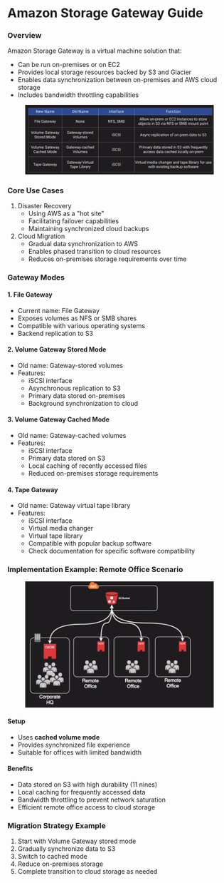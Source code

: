 # Amazon Storage Gateway Guide

### Overview

Amazon Storage Gateway is a virtual machine solution that:

* Can be run on-premises or on EC2
* Provides local storage resources backed by S3 and Glacier
* Enables data synchronization between on-premises and AWS cloud storage
* Includes bandwidth throttling capabilities

<figure><img src="../../../../.gitbook/assets/image (51) (1) (1).png" alt=""><figcaption></figcaption></figure>

### Core Use Cases

1. Disaster Recovery
   * Using AWS as a "hot site"
   * Facilitating failover capabilities
   * Maintaining synchronized cloud backups
2. Cloud Migration
   * Gradual data synchronization to AWS
   * Enables phased transition to cloud resources
   * Reduces on-premises storage requirements over time

### Gateway Modes

#### 1. File Gateway

* Current name: File Gateway
* Exposes volumes as NFS or SMB shares
* Compatible with various operating systems
* Backend replication to S3

#### 2. Volume Gateway Stored Mode

* Old name: Gateway-stored volumes
* Features:
  * iSCSI interface
  * Asynchronous replication to S3
  * Primary data stored on-premises
  * Background synchronization to cloud

#### 3. Volume Gateway Cached Mode

* Old name: Gateway-cached volumes
* Features:
  * iSCSI interface
  * Primary data stored on S3
  * Local caching of recently accessed files
  * Reduced on-premises storage requirements

#### 4. Tape Gateway

* Old name: Gateway virtual tape library
* Features:
  * iSCSI interface
  * Virtual media changer
  * Virtual tape library
  * Compatible with popular backup software
  * Check documentation for specific software compatibility

### Implementation Example: Remote Office Scenario

<figure><img src="../../../../.gitbook/assets/image (52) (1) (1).png" alt=""><figcaption></figcaption></figure>

#### Setup

* Uses **cached volume mode**
* Provides synchronized file experience
* Suitable for offices with limited bandwidth

#### Benefits

* Data stored on S3 with high durability (11 nines)
* Local caching for frequently accessed data
* Bandwidth throttling to prevent network saturation
* Efficient remote office access to cloud storage

### Migration Strategy Example

1. Start with Volume Gateway stored mode
2. Gradually synchronize data to S3
3. Switch to cached mode
4. Reduce on-premises storage
5. Complete transition to cloud storage as needed
